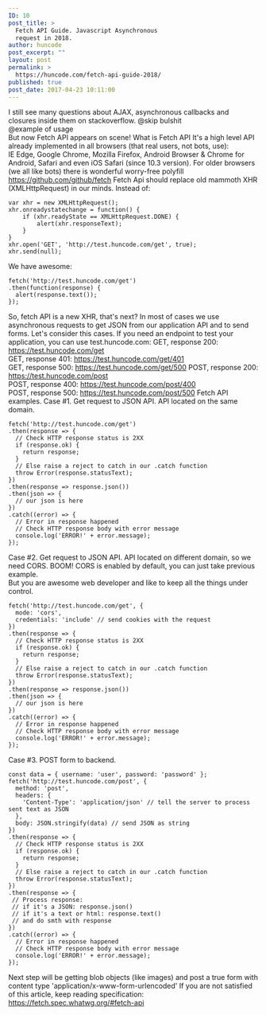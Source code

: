 ```yaml
---
ID: 10
post_title: >
  Fetch API Guide. Javascript Asynchronous
  request in 2018.
author: huncode
post_excerpt: ""
layout: post
permalink: >
  https://huncode.com/fetch-api-guide-2018/
published: true
post_date: 2017-04-23 10:11:00
---
```

<div class="kg-card-markdown">I still see many questions about AJAX, asynchronous callbacks and closures inside them on stackoverflow.
@skip bulshit<br>
@example of usage<br>
But now Fetch API appears on scene!
What is Fetch API
It's a high level API already implemented in all browsers (that real users, not bots, use):<br>
IE Edge, Google Chrome, Mozilla Firefox, Android Browser &amp; Chrome for Android, Safari and even iOS Safari (since 10.3 version).
For older browsers (we all like bots) there is wonderful worry-free polyfill <a href="https://github.com/github/fetch">https://github.com/github/fetch</a>
Fetch Api should replace old mammoth XHR (XMLHttpRequest) in our minds.
Instead of:
<pre><code>var xhr = new XMLHttpRequest();  
xhr.onreadystatechange = function() {  
    if (xhr.readyState == XMLHttpRequest.DONE) {
        alert(xhr.responseText);
    }
}
xhr.open('GET', 'http://test.huncode.com/get', true);  
xhr.send(null);
</code></pre>
We have awesome:
<pre><code>fetch('http://test.huncode.com/get')  
.then(function(response) {
  alert(response.text());
});
</code></pre>
So, fetch API is a new XHR, that's next?
In most of cases we use asynchronous requests to get JSON from our application API and to send forms. Let's consider this cases.
If you need an endpoint to test your application, you can use test.huncode.com:
GET, response 200: <a href="https://test.huncode.com/get">https://test.huncode.com/get</a><br>
GET, response 401: <a href="https://test.huncode.com/get/401">https://test.huncode.com/get/401</a><br>
GET, response 500: <a href="https://test.huncode.com/get/500">https://test.huncode.com/get/500</a>
POST, response 200: <a href="https://test.huncode.com/post">https://test.huncode.com/post</a><br>
POST, response 400: <a href="https://test.huncode.com/post/400">https://test.huncode.com/post/400</a><br>
POST, response 500: <a href="https://test.huncode.com/post/500">https://test.huncode.com/post/500</a>
Fetch API examples.
Case #1. Get request to JSON API. API located on the same domain.
<pre><code>fetch('http://test.huncode.com/get')  
.then(response =&gt; {
  // Check HTTP response status is 2XX
  if (response.ok) {
    return response;
  }
  // Else raise a reject to catch in our .catch function
  throw Error(response.statusText);
})
.then(response =&gt; response.json())
.then(json =&gt; {
  // our json is here
})
.catch((error) =&gt; {
  // Error in response happened
  // Check HTTP response body with error message
  console.log('ERROR!' + error.message);
});
</code></pre>
Case #2. Get request to JSON API. API located on different domain, so we need CORS.
BOOM! CORS is enabled by default, you can just take previous example.<br>
But you are awesome web developer and like to keep all the things under control.
<pre><code>fetch('http://test.huncode.com/get', {  
  mode: 'cors',
  credentials: 'include' // send cookies with the request
})
.then(response =&gt; {
  // Check HTTP response status is 2XX
  if (response.ok) {
    return response;
  }
  // Else raise a reject to catch in our .catch function
  throw Error(response.statusText);
})
.then(response =&gt; response.json())
.then(json =&gt; {
  // our json is here
})
.catch((error) =&gt; {
  // Error in response happened
  // Check HTTP response body with error message
  console.log('ERROR!' + error.message);
});
</code></pre>
Case #3. POST form to backend.
<pre><code>const data = { username: 'user', password: 'password' };  
fetch('http://test.huncode.com/post', {  
  method: 'post',
  headers: {
    'Content-Type': 'application/json' // tell the server to process sent text as JSON
  },
  body: JSON.stringify(data) // send JSON as string
})
.then(response =&gt; {
  // Check HTTP response status is 2XX
  if (response.ok) {
    return response;
  }
  // Else raise a reject to catch in our .catch function
  throw Error(response.statusText);
})
.then(response =&gt; {
 // Process response:
 // if it's a JSON: response.json()
 // if it's a text or html: response.text()
 // and do smth with response
})
.catch((error) =&gt; {
  // Error in response happened
  // Check HTTP response body with error message
  console.log('ERROR!' + error.message);
});
</code></pre>
Next step will be getting blob objects (like images) and post a true form with content type 'application/x-www-form-urlencoded'
If you are not satisfied of this article, keep reading specification: <a href="https://fetch.spec.whatwg.org/#fetch-api">https://fetch.spec.whatwg.org/#fetch-api</a>
</div>